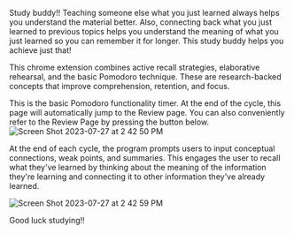 Study buddy!! Teaching someone else what you just learned always helps you understand the material better. Also, connecting back what you just learned to previous topics helps you understand the meaning of what you just learned so you can remember it for longer. This study buddy helps you achieve just that!

This chrome extension combines active recall strategies, elaborative rehearsal, and the basic Pomodoro technique. These are research-backed concepts that improve comprehension, retention, and focus. 

This is the basic Pomodoro functionality timer. At the end of the cycle, this page will automatically jump to the Review page. You can also conveniently refer to the Review Page by pressing the button below. 
![Screen Shot 2023-07-27 at 2 42 50 PM](https://github.com/enricak/flow-manager/assets/108142611/63e6ea66-340b-4562-876e-e48c0d126887)




At the end of each cycle, the program prompts users to input conceptual connections, weak points, and summaries. This engages the user to recall what they've learned by thinking about the meaning of the information they're learning and connecting it to other information they've already learned.

![Screen Shot 2023-07-27 at 2 42 59 PM](https://github.com/enricak/flow-manager/assets/108142611/e59ca17f-703f-4cb3-92be-7a2dd63d6685)



Good luck studying!!

